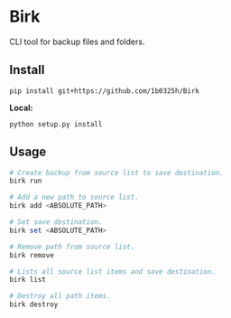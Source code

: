 # Birk

CLI tool for backup files and folders.

## Install

```text
pip install git+https://github.com/1b0325h/Birk
```

**Local:**

```text
python setup.py install
```

## Usage

```powershell
# Create backup from source list to save destination.
birk run

# Add a new path to source list.
birk add <ABSOLUTE_PATH>

# Set save destination.
birk set <ABSOLUTE_PATH>

# Remove path from source list.
birk remove

# Lists all source list items and save destination.
birk list

# Destroy all path items.
birk destroy
```
